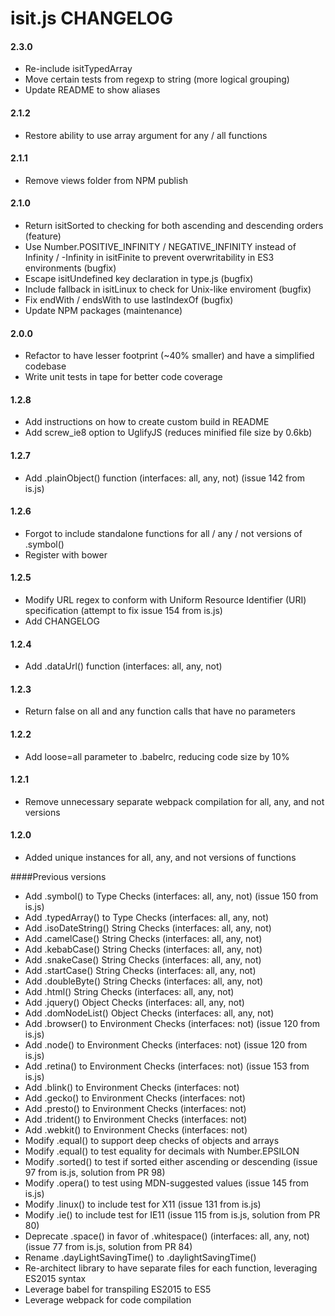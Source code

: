 isit.js CHANGELOG
=================

#### 2.3.0
* Re-include isitTypedArray
* Move certain tests from regexp to string (more logical grouping)
* Update README to show aliases

#### 2.1.2
* Restore ability to use array argument for any / all functions

#### 2.1.1
* Remove views folder from NPM publish

#### 2.1.0
* Return isitSorted to checking for both ascending and descending orders (feature)
* Use Number.POSITIVE_INFINITY / NEGATIVE_INFINITY instead of Infinity / -Infinity in isitFinite to prevent overwritability in ES3 environments (bugfix)
* Escape isitUndefined key declaration in type.js (bugfix)
* Include fallback in isitLinux to check for Unix-like enviroment (bugfix)
* Fix endWith / endsWith to use lastIndexOf (bugfix)
* Update NPM packages (maintenance)

#### 2.0.0
* Refactor to have lesser footprint (~40% smaller) and have a simplified codebase
* Write unit tests in tape for better code coverage

#### 1.2.8

* Add instructions on how to create custom build in README
* Add screw_ie8 option to UglifyJS (reduces minified file size by 0.6kb)

#### 1.2.7

* Add .plainObject() function (interfaces: all, any, not) (issue 142 from is.js)

#### 1.2.6

* Forgot to include standalone functions for all / any / not versions of .symbol()
* Register with bower

#### 1.2.5

* Modify URL regex to conform with Uniform Resource Identifier (URI) specification (attempt to fix issue 154 from is.js)
* Add CHANGELOG

#### 1.2.4

* Add .dataUrl() function (interfaces: all, any, not)

#### 1.2.3

* Return false on all and any function calls that have no parameters

#### 1.2.2

* Add loose=all parameter to .babelrc, reducing code size by 10%

#### 1.2.1

* Remove unnecessary separate webpack compilation for all, any, and not versions

#### 1.2.0

* Added unique instances for all, any, and not versions of functions

####Previous versions

* Add .symbol() to Type Checks (interfaces: all, any, not) (issue 150 from is.js)
* Add .typedArray() to Type Checks (interfaces: all, any, not)
* Add .isoDateString() String Checks (interfaces: all, any, not)
* Add .camelCase() String Checks (interfaces: all, any, not)
* Add .kebabCase() String Checks (interfaces: all, any, not)
* Add .snakeCase() String Checks (interfaces: all, any, not)
* Add .startCase() String Checks (interfaces: all, any, not)
* Add .doubleByte() String Checks (interfaces: all, any, not)
* Add .html() String Checks (interfaces: all, any, not)
* Add .jquery() Object Checks (interfaces: all, any, not)
* Add .domNodeList() Object Checks (interfaces: all, any, not)
* Add .browser() to Environment Checks (interfaces: not) (issue 120 from is.js)
* Add .node() to Environment Checks (interfaces: not) (issue 120 from is.js)
* Add .retina() to Environment Checks (interfaces: not) (issue 153 from is.js)
* Add .blink() to Environment Checks (interfaces: not)
* Add .gecko() to Environment Checks (interfaces: not)
* Add .presto() to Environment Checks (interfaces: not)
* Add .trident() to Environment Checks (interfaces: not)
* Add .webkit() to Environment Checks (interfaces: not)
* Modify .equal() to support deep checks of objects and arrays
* Modify .equal() to test equality for decimals with Number.EPSILON
* Modify .sorted() to test if sorted either ascending or descending (issue 97 from is.js, solution from PR 98)
* Modify .opera() to test using MDN-suggested values (issue 145 from is.js)
* Modify .linux() to include test for X11 (issue 131 from is.js)
* Modify .ie() to include test for IE11 (issue 115 from is.js, solution from PR 80)
* Deprecate .space() in favor of .whitespace() (interfaces: all, any, not) (issue 77 from is.js, solution from PR 84)
* Rename .dayLightSavingTime() to .daylightSavingTime()
* Re-architect library to have separate files for each function, leveraging ES2015 syntax
* Leverage babel for transpiling ES2015 to ES5
* Leverage webpack for code compilation
